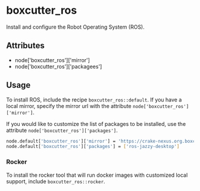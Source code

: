 # boxcutter_ros

Install and configure the Robot Operating System (ROS).

## Attributes

- node['boxcutter_ros']['mirror']
- node['boxcutter_ros']['packagees']

## Usage

To install ROS, include the recipe `boxcutter_ros::default`. If you have a local
mirror, specify the mirror url with the attribute `node['boxcutter_ros']['mirror']`.

If you would like to customize the list of packages to be installed, use the
attribute `node['boxcutter_ros']['packages']`.

```bash
node.default['boxcutter_ros']['mirror'] = 'https://crake-nexus.org.boxcutter.net/repository/ros-apt-proxy'
node.default['boxcutter_ros']['packages'] = ['ros-jazzy-desktop']
```

### Rocker

To install the rocker tool that will run docker images with customized local
support, include `boxcutter_ros::rocker`.
